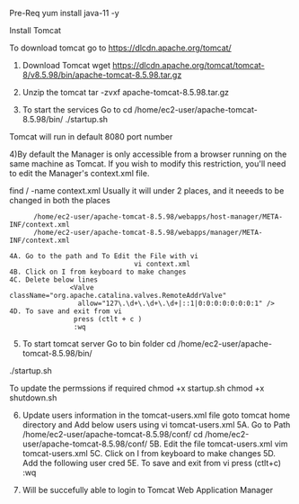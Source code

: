Pre-Req
yum install java-11 -y

Install Tomcat

To download tomcat go to https://dlcdn.apache.org/tomcat/

1) Download Tomcat
           wget https://dlcdn.apache.org/tomcat/tomcat-8/v8.5.98/bin/apache-tomcat-8.5.98.tar.gz

2) Unzip the tomcat 
           tar -zvxf apache-tomcat-8.5.98.tar.gz

3) To start the services 
Go to
           cd /home/ec2-user/apache-tomcat-8.5.98/bin/
           ./startup.sh

Tomcat will run in default 8080 port number

4)By default the Manager is only accessible from a browser running on the same machine as Tomcat. 
If you wish to modify this restriction, you'll need to edit the Manager's context.xml file.

find / -name context.xml
Usually it will under 2 places, and it neeeds to be changed in both the places

          /home/ec2-user/apache-tomcat-8.5.98/webapps/host-manager/META-INF/context.xml
          /home/ec2-user/apache-tomcat-8.5.98/webapps/manager/META-INF/context.xml

	4A. Go to the path and To Edit the File with vi
                                   vi context.xml
	4B. Click on I from keyboard to make changes
	4C. Delete below lines
	               <Valve className="org.apache.catalina.valves.RemoteAddrValve"
	                 allow="127\.\d+\.\d+\.\d+|::1|0:0:0:0:0:0:0:1" />
	4D. To save and exit from vi 
	                press (ctlt + c )
	                :wq 

5) To start tomcat server
Go to bin folder
cd /home/ec2-user/apache-tomcat-8.5.98/bin/

./startup.sh 

To update the permssions if required
chmod +x startup.sh
chmod +x shutdown.sh


6) Update users information in the tomcat-users.xml file goto tomcat home directory and Add below users using vi tomcat-users.xml
	5A. Go to Path /home/ec2-user/apache-tomcat-8.5.98/conf/
		cd /home/ec2-user/apache-tomcat-8.5.98/conf/
	5B. Edit the file tomcat-users.xml
		vim tomcat-users.xml
	5C. Click on I from keyboard to make changes
	5D. Add the following user cred
		<role rolename="manager-gui"/>
		<role rolename="manager-script"/>
		<role rolename="manager-jmx"/>
		<role rolename="manager-status"/>
		<user username="admin" password="admin" roles="manager-gui, manager-script, manager-jmx, manager-status"/>
		<user username="deployer" password="deployer" roles="manager-script"/>
		<user username="tomcat" password="s3cret" roles="manager-gui"/>
	5E. To save and exit from vi
		press (ctlt+c)
		:wq

6) Will be succefully able to login to Tomcat Web Application Manager